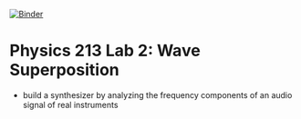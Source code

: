 [![Binder](https://mybinder.org/badge_logo.svg)](https://mybinder.org/v2/gh/benjaminaschultz/phsc213_lab2/HEAD?filepath=WaveAnalyzer.ipynb)
# Physics 213 Lab 2: Wave Superposition
* build a synthesizer by analyzing the frequency components of an audio signal of real instruments
